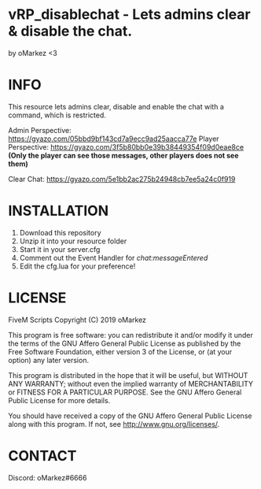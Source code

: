 # vRP_disablechat - Lets admins clear & disable the chat.
by oMarkez <3

# INFO
This resource lets admins clear, disable and enable the chat with a command, which is restricted.

Admin Perspective: https://gyazo.com/05bbd9bf143cd7a9ecc9ad25aacca77e
Player Perspective: https://gyazo.com/3f5b80bb0e39b38449354f09d0eae8ce **(Only the player can see those messages, other players does not see them)**

Clear Chat: https://gyazo.com/5e1bb2ac275b24948cb7ee5a24c0f919

# INSTALLATION
1. Download this repository
2. Unzip it into your resource folder
3. Start it in your server.cfg
4. Comment out the Event Handler for _chat:messageEntered_
5. Edit the cfg.lua for your preference!

# LICENSE

FiveM Scripts
Copyright (C) 2019 oMarkez

This program is free software: you can redistribute it and/or modify
it under the terms of the GNU Affero General Public License as published
by the Free Software Foundation, either version 3 of the License, or
(at your option) any later version.

This program is distributed in the hope that it will be useful,
but WITHOUT ANY WARRANTY; without even the implied warranty of
MERCHANTABILITY or FITNESS FOR A PARTICULAR PURPOSE.  See the
GNU Affero General Public License for more details.

You should have received a copy of the GNU Affero General Public License
along with this program.  If not, see <http://www.gnu.org/licenses/>.

# CONTACT
Discord: oMarkez#6666
